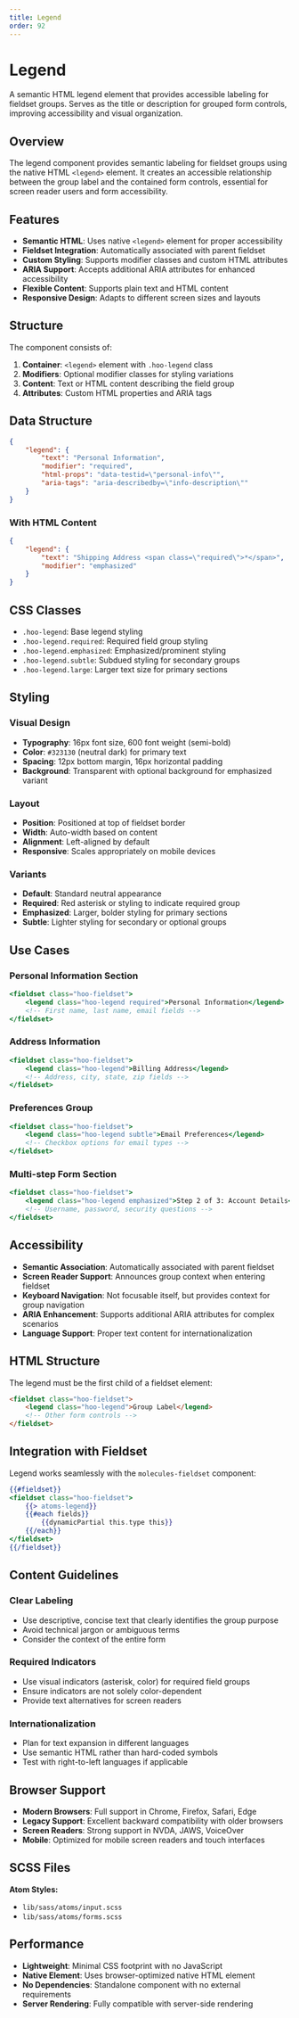 ```yaml
---
title: Legend
order: 92
---
```


# Legend

A semantic HTML legend element that provides accessible labeling for fieldset groups. Serves as the title or description for grouped form controls, improving accessibility and visual organization.

## Overview

The legend component provides semantic labeling for fieldset groups using the native HTML `<legend>` element. It creates an accessible relationship between the group label and the contained form controls, essential for screen reader users and form accessibility.

## Features

- **Semantic HTML**: Uses native `<legend>` element for proper accessibility
- **Fieldset Integration**: Automatically associated with parent fieldset
- **Custom Styling**: Supports modifier classes and custom HTML attributes
- **ARIA Support**: Accepts additional ARIA attributes for enhanced accessibility
- **Flexible Content**: Supports plain text and HTML content
- **Responsive Design**: Adapts to different screen sizes and layouts

## Structure

The component consists of:
1. **Container**: `<legend>` element with `.hoo-legend` class
2. **Modifiers**: Optional modifier classes for styling variations
3. **Content**: Text or HTML content describing the field group
4. **Attributes**: Custom HTML properties and ARIA tags

## Data Structure

```json
{
    "legend": {
        "text": "Personal Information",
        "modifier": "required",
        "html-props": "data-testid=\"personal-info\"",
        "aria-tags": "aria-describedby=\"info-description\""
    }
}
```

### With HTML Content

```json
{
    "legend": {
        "text": "Shipping Address <span class=\"required\">*</span>",
        "modifier": "emphasized"
    }
}
```

## CSS Classes

- `.hoo-legend`: Base legend styling
- `.hoo-legend.required`: Required field group styling
- `.hoo-legend.emphasized`: Emphasized/prominent styling
- `.hoo-legend.subtle`: Subdued styling for secondary groups
- `.hoo-legend.large`: Larger text size for primary sections

## Styling

### Visual Design
- **Typography**: 16px font size, 600 font weight (semi-bold)
- **Color**: `#323130` (neutral dark) for primary text
- **Spacing**: 12px bottom margin, 16px horizontal padding
- **Background**: Transparent with optional background for emphasized variant

### Layout
- **Position**: Positioned at top of fieldset border
- **Width**: Auto-width based on content
- **Alignment**: Left-aligned by default
- **Responsive**: Scales appropriately on mobile devices

### Variants
- **Default**: Standard neutral appearance
- **Required**: Red asterisk or styling to indicate required group
- **Emphasized**: Larger, bolder styling for primary sections
- **Subtle**: Lighter styling for secondary or optional groups

## Use Cases

### Personal Information Section
```handlebars
<fieldset class="hoo-fieldset">
    <legend class="hoo-legend required">Personal Information</legend>
    <!-- First name, last name, email fields -->
</fieldset>
```

### Address Information
```handlebars
<fieldset class="hoo-fieldset">
    <legend class="hoo-legend">Billing Address</legend>
    <!-- Address, city, state, zip fields -->
</fieldset>
```

### Preferences Group
```handlebars
<fieldset class="hoo-fieldset">
    <legend class="hoo-legend subtle">Email Preferences</legend>
    <!-- Checkbox options for email types -->
</fieldset>
```

### Multi-step Form Section
```handlebars
<fieldset class="hoo-fieldset">
    <legend class="hoo-legend emphasized">Step 2 of 3: Account Details</legend>
    <!-- Username, password, security questions -->
</fieldset>
```

## Accessibility

- **Semantic Association**: Automatically associated with parent fieldset
- **Screen Reader Support**: Announces group context when entering fieldset
- **Keyboard Navigation**: Not focusable itself, but provides context for group navigation
- **ARIA Enhancement**: Supports additional ARIA attributes for complex scenarios
- **Language Support**: Proper text content for internationalization

## HTML Structure

The legend must be the first child of a fieldset element:

```html
<fieldset class="hoo-fieldset">
    <legend class="hoo-legend">Group Label</legend>
    <!-- Other form controls -->
</fieldset>
```

## Integration with Fieldset

Legend works seamlessly with the `molecules-fieldset` component:

```handlebars
{{#fieldset}}
<fieldset class="hoo-fieldset">
    {{> atoms-legend}}
    {{#each fields}}
        {{dynamicPartial this.type this}}
    {{/each}}    
</fieldset>
{{/fieldset}}
```

## Content Guidelines

### Clear Labeling
- Use descriptive, concise text that clearly identifies the group purpose
- Avoid technical jargon or ambiguous terms
- Consider the context of the entire form

### Required Indicators
- Use visual indicators (asterisk, color) for required field groups
- Ensure indicators are not solely color-dependent
- Provide text alternatives for screen readers

### Internationalization
- Plan for text expansion in different languages
- Use semantic HTML rather than hard-coded symbols
- Test with right-to-left languages if applicable

## Browser Support

- **Modern Browsers**: Full support in Chrome, Firefox, Safari, Edge
- **Legacy Support**: Excellent backward compatibility with older browsers
- **Screen Readers**: Strong support in NVDA, JAWS, VoiceOver
- **Mobile**: Optimized for mobile screen readers and touch interfaces

## SCSS Files

**Atom Styles:**
- `lib/sass/atoms/input.scss`
- `lib/sass/atoms/forms.scss`

## Performance

- **Lightweight**: Minimal CSS footprint with no JavaScript
- **Native Element**: Uses browser-optimized native HTML element
- **No Dependencies**: Standalone component with no external requirements
- **Server Rendering**: Fully compatible with server-side rendering
